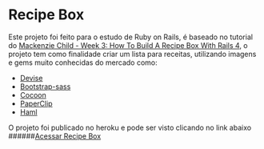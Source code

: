 # Recipe Box

Este projeto foi feito para o estudo de Ruby on Rails, é baseado no tutorial do [Mackenzie Child - Week 3: How To Build A Recipe Box With Rails 4](http://mackenziechild.me/12-in-12/3/), o projeto tem como finalidade criar um lista para receitas, utilizando imagens e gems muito conhecidas do mercado como:

* [Devise](https://github.com/plataformatec/devise)
* [Bootstrap-sass](https://github.com/twbs/bootstrap-sass)
* [Cocoon](https://github.com/nathanvda/cocoon)
* [PaperClip](https://github.com/thoughtbot/paperclip)
* [Haml](http://haml.info/)

O projeto foi publicado no heroku e pode ser visto clicando no link abaixo
######[Acessar Recipe Box](https://intense-dusk-78150.herokuapp.com/)
